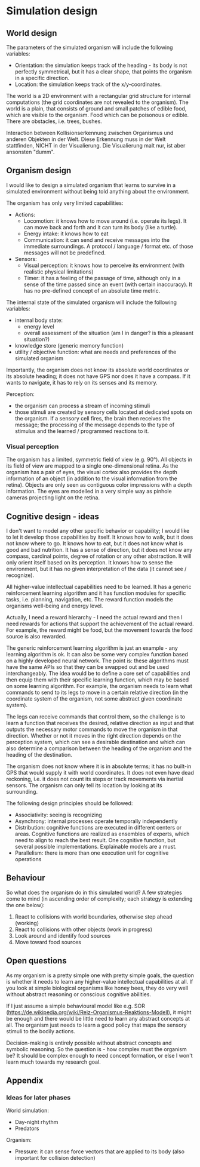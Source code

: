 # Simulation design

## World design

The parameters of the simulated organism will include the following variables:
* Orientation: the simulation keeps track of the heading - its body is not perfectly symmetrical, but it has a clear shape, that points the organism in a specific direction. 
* Location: the simulation keeps track of the x/y-coordinates. 

The world is a 2D environment with a rectangular grid structure for internal computations (the grid coordinates are not revealed to the organism). The world is a plain, that consists of ground and small patches of edible food, which are visible to the organism. Food which can be poisonous or edible. There are obstacles, i.e. trees, bushes. 

Interaction between 
Kollisionserkennung zwischen Organismus und anderen Objekten in der Welt. Diese Erkennung muss in der Welt stattfinden, NICHT in der Visualierung. Die Visualierung malt nur, ist aber ansonsten "dumm".


## Organism design
I would like to design a simulated organism that learns to survive in a simulated environment without being told anything about the environment. 

The organism has only very limited capabilities:
- Actions:
  - Locomotion: it knows how to move around (i.e. operate its legs). It can move back and forth and it can turn its body (like a turtle).
  - Energy intake: it knows how to eat
  - Communication: it can send and receive messages into the immediate surroundings. A protocol / language / format etc. of those messages will not be predefined.
- Sensors:
  - Visual perception: it knows how to perceive its environment (with realistic physical limitations)
  - Timer: it has a feeling of the passage of time, although only in a sense of the time passed since an event (with certain inaccuracy). It has no pre-defined concept of an absolute time metric.

The internal state of the simulated organism will include the following variables:
* internal body state: 
  * energy level
  * overall assessment of the situation (am I in danger? is this a pleasant situation?)
* knowledge store (generic memory function)
* utility / objective function: what are needs and preferences of the simulated organism

Importantly, the organism does not know its absolute world coordinates or its absolute heading; it does not have GPS nor does it have a compass. If it wants to navigate, it has to rely on its senses and its memory.

Perception:
- the organism can process a stream of incoming stimuli
- those stimuli are created by sensory cells located at dedicated spots on the organism. If a sensory cell fires, the brain then receives the message; the processing of the message depends to the type of stimulus and the learned / programmed reactions to it.


### Visual perception
The organism has a limited, symmetric field of view (e.g. 90°). All objects in its field of view are mapped to a single one-dimensional retina. As the organism has a pair of eyes, the visual cortex also provides the depth information of an object (in addition to the visual information from the retina). Objects are only seen as contiguous color impressions with a depth information. The eyes are modelled in a very simple way as pinhole cameras projecting light on the retina.  

## Cognitive design - ideas
I don't want to model any other specific behavior or capability; I would like to let it develop those capabilities by itself. It knows how to walk, but it does not know where to go. It knows how to eat, but it does not know what is good and bad nutrition. It has a sense of direction, but it does not know any compass, cardinal points, degree of rotation or any other abstraction. It will only orient itself based on its perception. It knows how to sense the environment, but it has no given interpretation of the data (it cannot see / recognize).

All higher-value intellectual capabilities need to be learned. It has a generic reinforcement learning algorithm and it has function modules for specific tasks, i.e. planning, navigation, etc. The reward function models the organisms well-being and energy level.

Actually, I need a reward hierarchy - I need the actual reward and then I need rewards for actions that support the achievement of the actual reward. For example, the reward might be food, but the movement towards the food source is also rewarded.

The generic reinforcement learning algorithm is just an example - any learning algorithm is ok. It can also be some very complex function based on a highly developed neural network. The point is: these algorithms must have the same APIs so that they can be swapped out and be used interchangeably.
The idea would be to define a core set of capabilities and then equip them with their specific learning function, which may be based on some learning algorithm. For example, the organism needs to learn what commands to send to its legs to move in a certain relative direction (in the coordinate system of the organism, not some abstract given coordinate system).

The legs can receive commands that control them, so the challenge is to learn a function that receives the desired, relative direction as input and that outputs the necessary motor commands to move the organism in that direction. Whether or not it moves in the right direction depends on the perception system, which can see a desirable destination and which can also determine a comparison between the heading of the organism and the heading of the destination.

The organism does not know where it is in absolute terms; it has no built-in GPS that would supply it with world coordinates. It does not even have dead reckoning, i.e. it does not count its steps or track movements via inertial sensors. The organism can only tell its location by looking at its surrounding.

The following design principles should be followed:
- Associativity: seeing is recognizing
- Asynchrony: internal processes operate temporally independently
- Distribution: cognitive functions are executed in different centers or areas.  Cognitive functions are realized as ensembles of experts, which need to align to reach the best result. One cognitive function, but several possible implementations. Explainable models are a must.
- Parallelism: there is more than one execution unit for cognitive operations

## Behaviour
So what does the organism do in this simulated world? A few strategies come to mind (in ascending order of complexity; each strategy is extending the one below):
1. React to collisions with world boundaries, otherwise step ahead (working)
2. React to collisions with other objects (work in progress)
3. Look around and identify food sources
4. Move toward food sources

## Open questions
As my organism is a pretty simple one with pretty simple goals, the question is whether it needs to learn any higher-value intellectual capabilities at all. If you look at simple biological organisms like honey bees, they do very well without abstract reasoning or conscious cognitive abilities. 

If I just assume a simple behavioural model like e.g. SOR (https://de.wikipedia.org/wiki/Reiz-Organismus-Reaktions-Modell), it might be enough and there would be little need to learn any abstract concepts at all. The organism just needs to learn a good policy that maps the sensory stimuli to the bodily actions. 

Decision-making is entirely possible without abstract concepts and symbolic reasoning.
So the question is - how complex must the organism be? It should be complex enough to need concept formation, or else I won't learn much towards my research goal. 

## Appendix
### Ideas for later phases
World simulation:
- Day-night rhythm 
- Predators

Organism:
  - Pressure: it can sense force vectors that are applied to its body (also important for collision detection) 





